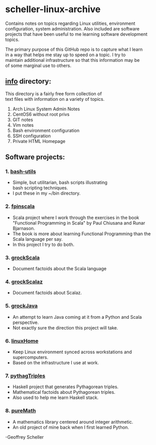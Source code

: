 # scheller-linux-archive

Contains notes on topics regarding Linux utilities, environment<br>
configuration, system administration.  Also included are software<br>
projects that have been useful to me learning software development<br>
topics.

The primary purpose of this GitHub repo is to capture what I learn<br>
in a way that helps me stay up to speed on a topic.  I try to<br>
maintain additional infrastructure so that this information may be<br>
of some marginal use to others.

## [info](info/) directory:

This directory is a fairly free form collection of<br>
text files with information on a variety of topics.

1. Arch Linux System Admin Notes
2. CentOS6 without root privs
3. GIT notes
4. Vim notes
5. Bash environment configuration
6. SSH configuration
7. Private HTML Homepage 

## Software projects:

### 1. [bash-utils](bash-utils/)
* Simple, but utilitarian, bash scripts illustrating<br>
  bash scripting techniques.
* I put these in my ~/bin directory.

### 2. [fpinscala](fpinscala/)
* Scala project where I work through the exercises in the book<br>
  "Functional Programming in Scala" by Paul Chiusana and Runar
  Bjarnason.
* The book is more about learning Functional Programming than the<br>
  Scala language per say.
* In this project I try to do both.

### 3. [grockScala](grockScala/)
* Document factoids about the Scala language

### 4. [grockScalaz](grockScalaz/)
* Document factoids about Scalaz.

### 5. [grockJava](grockJava/)
* An attempt to learn Java coming at it from a Python and Scala perspective.
* Not exactly sure the direction this project will take.

### 6. [linuxHome](linuxHome/)
* Keep Linux environment synced across workstations and supercomputers.
* Based on the infrastructure I use at work.

### 7. [pythagTriples](pythagTriples/)
* Haskell project that generates Pythagorean triples.
* Mathematical factoids about Pythagorean triples.
* Also used to help me learn Haskell stack.

### 8. [pureMath](pureMath/)
* A mathematics library centered around integer arithmetic.
* An old project of mine back when I first learned Python.

-Geoffrey Scheller
